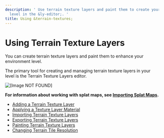 ```yaml
---
description: ' Use terrain texture layers and paint them to create your environment
  level in the &ly-editor;. '
title: Using &terrain-textures;
---
```

# Using Terrain Texture Layers<a name="terrain-texture-layers-intro"></a>

You can create terrain texture layers and paint them to enhance your environment level\.

The primary tool for creating and managing terrain texture layers in your level is the Terrain Texture Layers editor\.

![\[Image NOT FOUND\]](/images/userguide/terrain/terrain-texture-layers-editor.png)

**For information about working with splat maps, see [Importing Splat Maps](terrain-splat-maps.md)\.**
+ [Adding a Terrain Texture Layer](terrain-texture-layers-add.md)
+ [Applying a Texture Layer Material](terrain-texture-layers-material.md)
+ [Importing Terrain Texture Layers](terrain-texture-layers-import.md)
+ [Exporting Terrain Texture Layers](terrain-texture-layers-export.md)
+ [Painting Terrain Texture Layers](terrain-texture-layers-paint.md)
+ [Changing Terrain Tile Resolution](terrain-texture-tiles-resolution.md)